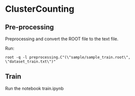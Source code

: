 # ClusterCounting

## Pre-processing
Preprocessing and convert the ROOT file to the text file.

Run:
```
root -q -l preprocessing.C"(\"sample/sample_train.root\", \"dataset_train.txt\")"
```

## Train
Run the notebook train.ipynb